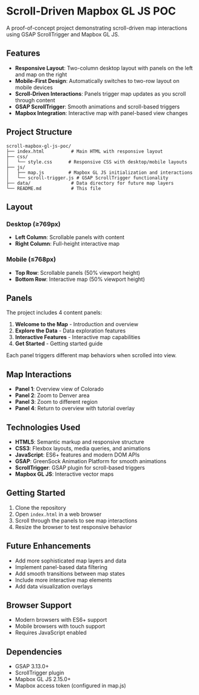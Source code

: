 # Scroll-Driven Mapbox GL JS POC

A proof-of-concept project demonstrating scroll-driven map interactions using GSAP ScrollTrigger and Mapbox GL JS.

## Features

- **Responsive Layout**: Two-column desktop layout with panels on the left and map on the right
- **Mobile-First Design**: Automatically switches to two-row layout on mobile devices
- **Scroll-Driven Interactions**: Panels trigger map updates as you scroll through content
- **GSAP ScrollTrigger**: Smooth animations and scroll-based triggers
- **Mapbox Integration**: Interactive map with panel-based view changes

## Project Structure

```
scroll-mapbox-gl-js-poc/
├── index.html          # Main HTML with responsive layout
├── css/
│   └── style.css      # Responsive CSS with desktop/mobile layouts
├── js/
│   ├── map.js         # Mapbox GL JS initialization and interactions
│   └── scroll-trigger.js # GSAP ScrollTrigger functionality
├── data/               # Data directory for future map layers
└── README.md           # This file
```

## Layout

### Desktop (≥769px)
- **Left Column**: Scrollable panels with content
- **Right Column**: Full-height interactive map

### Mobile (≤768px)
- **Top Row**: Scrollable panels (50% viewport height)
- **Bottom Row**: Interactive map (50% viewport height)

## Panels

The project includes 4 content panels:

1. **Welcome to the Map** - Introduction and overview
2. **Explore the Data** - Data exploration features
3. **Interactive Features** - Interactive map capabilities
4. **Get Started** - Getting started guide

Each panel triggers different map behaviors when scrolled into view.

## Map Interactions

- **Panel 1**: Overview view of Colorado
- **Panel 2**: Zoom to Denver area
- **Panel 3**: Zoom to different region
- **Panel 4**: Return to overview with tutorial overlay

## Technologies Used

- **HTML5**: Semantic markup and responsive structure
- **CSS3**: Flexbox layouts, media queries, and animations
- **JavaScript**: ES6+ features and modern DOM APIs
- **GSAP**: GreenSock Animation Platform for smooth animations
- **ScrollTrigger**: GSAP plugin for scroll-based triggers
- **Mapbox GL JS**: Interactive vector maps

## Getting Started

1. Clone the repository
2. Open `index.html` in a web browser
3. Scroll through the panels to see map interactions
4. Resize the browser to test responsive behavior

## Future Enhancements

- Add more sophisticated map layers and data
- Implement panel-based data filtering
- Add smooth transitions between map states
- Include more interactive map elements
- Add data visualization overlays

## Browser Support

- Modern browsers with ES6+ support
- Mobile browsers with touch support
- Requires JavaScript enabled

## Dependencies

- GSAP 3.13.0+
- ScrollTrigger plugin
- Mapbox GL JS 2.15.0+
- Mapbox access token (configured in map.js)